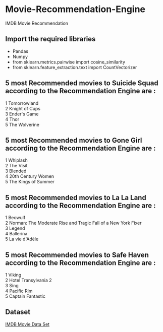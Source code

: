 # Movie-Recommendation-Engine
IMDB Movie Recommendation

## Import the required libraries
 - Pandas
 - Numpy
 - from sklearn.metrics.pairwise import cosine_similarity
 - from sklearn.feature_extraction.text import CountVectorizer
 
 ## 5 most Recommended movies to Suicide Squad according to the Recommendation Engine are : 
 1  Tomorrowland <br>
 2 Knight of Cups <br>
 3 Ender's Game  <br>
 4 Thor   <br>
 5 The Wolverine
 
  ## 5 most Recommended movies to Gone Girl according to the Recommendation Engine are :
1 Whiplash <br>
2 The Visit <br>
3 Blended <br>
4 20th Century Women <br>
5 The Kings of Summer

## 5 most Recommended movies to La La Land according to the Recommendation Engine are :
1 Beowulf <br>
2 Norman: The Moderate Rise and Tragic Fall of a New York Fixer <br>
3 Legend <br>
4 Ballerina <br>
5 La vie d'Adèle <br>

## 5 most Recommended movies to Safe Haven according to the Recommendation Engine are :
1 Viking <br>
2 Hotel Transylvania 2 <br>
3 Sing <br>
4 Pacific Rim <br>
5 Captain Fantastic

 ## Dataset
 [IMDB Movie Data Set](https://www.kaggle.com/PromptCloudHQ/imdb-data)
